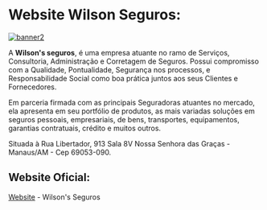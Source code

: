 # Website Wilson Seguros:

<p align="center"><a href="#">

![banner2](https://user-images.githubusercontent.com/64049906/108572415-9c963180-72e8-11eb-9fe4-ef8bee5cd82d.jpeg)
</a>

</p>

A **Wilson's seguros**, é uma empresa atuante no ramo de Serviços, Consultoria, Administração e Corretagem de Seguros. Possui compromisso com a Qualidade, Pontualidade, Segurança nos processos, e Responsabilidade Social como boa prática juntos aos seus Clientes e Fornecedores. 

Em parceria firmada com as principais Seguradoras atuantes no mercado, ela apresenta em seu portfólio de produtos, as mais variadas soluções em seguros pessoais, empresariais, de bens, transportes, equipamentos, garantias contratuais, crédito e muitos outros. 

Situada à Rua Libertador, 913 Sala 8V Nossa Senhora das Graças - Manaus/AM - Cep 69053-090.  

## Website Oficial:

[Website](https://adoring-feynman-266a0b.netlify.app/) - Wilson's Seguros


